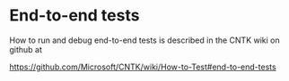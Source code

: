 # End-to-end tests

How to run and debug end-to-end tests is described in the CNTK wiki on github at

https://github.com/Microsoft/CNTK/wiki/How-to-Test#end-to-end-tests
